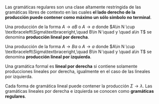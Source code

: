 Las gramáticas regulares son una clase altamente restringida de las gramáticas libres de contexto en las cuales **el lado derecho de la producción puede contener como máximo un sólo símbolo no terminal**.

Una producción de la forma $A\rightarrow aB$ o $A\rightarrow a$ donde $A\in N \cup \textbraceleft\Sigma\textbraceright,\quad B\in N \quad y \quad a\in T$ se denomina **producción lineal por derecha**.

Una producción de la forma $A\rightarrow Ba$ o $A\rightarrow a$ donde $A\in N \cup \textbraceleft\Sigma\textbraceright,\quad B\in N \quad y \quad a\in T$ se denomina **producción lineal por izquierda**.

Una gramática formal es **lineal por derecha** si contiene solamente producciones lineales por derecha, igualmente en el caso de las lineales por izquierda.

Cada forma de gramática lineal puede contener la producción $\Sigma\rightarrow\lambda$. Las gramáticas lineales por derecha e izquierda se conocen como **gramáticas regulares**.

